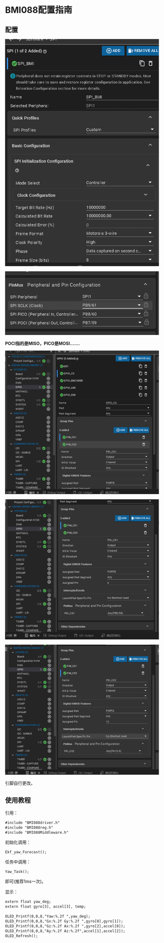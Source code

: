 # BMI088配置指南

## 配置

![image-20250728230707381](./assets/image-20250728230707381.png)

![image-20250728230724906](./assets/image-20250728230724906.png)



**POCI指的是MISO，PICO是MOSI.......**

![image-20250728233455262](./assets/image-20250728233455262.png)

![image-20250728233509090](./assets/image-20250728233509090.png)

![image-20250728233521238](./assets/image-20250728233521238.png)

引脚自行更改。

## 使用教程

引用：

```
#include "BMI088driver.h"
#include "BMI088reg.h"
#include "BMI088Middleware.h"
```

初始化调用：

```
Ekf_yaw_Forecast();
```

任务中调用：

```
Yaw_Task();	
```

即可(推荐1ms一次)。

显示：

```
extern float yaw_deg;
extern float gyro[3], accel[3], temp;

OLED_Printf(0,0,8,"Yaw:%.2f ",yaw_deg);
OLED_Printf(0,0,8,"Gx:%.2f Gy:%.2f ",gyro[0],gyro[1]);
OLED_Printf(0,0,8,"Gz:%.2f Ax:%.2f ",gyro[2],accel[0]);
OLED_Printf(0,0,8,"Ay:%.2f Az:%.2f",accel[1],accel[2]);
OLED_Refresh();
```





